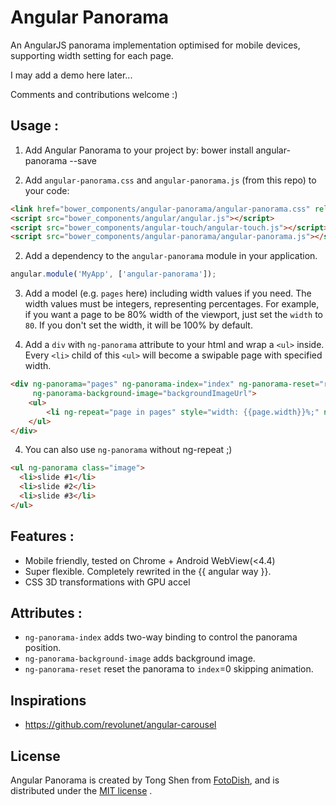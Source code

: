 # Angular Panorama

An AngularJS panorama implementation optimised for mobile devices, supporting width setting for each page. 

I may add a demo here later...

Comments and contributions welcome :)

## Usage :

 1. Add Angular Panorama to your project by:
	bower install angular-panorama --save	

 2. Add `angular-panorama.css` and `angular-panorama.js` (from this repo) to your code:
```html
<link href="bower_components/angular-panorama/angular-panorama.css" rel="stylesheet" type="text/css" />
<script src="bower_components/angular/angular.js"></script>
<script src="bower_components/angular-touch/angular-touch.js"></script>
<script src="bower_components/angular-panorama/angular-panorama.js"></script>
```

 2. Add a dependency to the `angular-panorama` module in your application.
```js
angular.module('MyApp', ['angular-panorama']);
```

 3. Add a model (e.g. `pages` here) including width values if you need. The width values must be integers, representing percentages. For example, if you want a page to be 80% width of the viewport, just set the `width` to `80`. If you don't set the width, it will be 100% by default.
 
 4. Add a `div` with `ng-panorama` attribute to your html and wrap a `<ul>` inside. Every `<li>` child of this `<ul>` will become a swipable page with specified width.
```html
<div ng-panorama="pages" ng-panorama-index="index" ng-panorama-reset="reset"
     ng-panorama-background-image="backgroundImageUrl">
	<ul>
		<li ng-repeat="page in pages" style="width: {{page.width}}%;" ng-cloak>
	</ul>
</div>
```

 4. You can also use `ng-panorama` without ng-repeat ;)
```html
<ul ng-panorama class="image">
  <li>slide #1</li>
  <li>slide #2</li>
  <li>slide #3</li>
</ul>
```

## Features :
 - Mobile friendly, tested on Chrome + Android WebView(<4.4)
 - Super flexible. Completely rewrited in the {{ angular way }}.
 - CSS 3D transformations with GPU accel

## Attributes :
 - `ng-panorama-index` adds two-way binding to control the panorama position.
 - `ng-panorama-background-image` adds background image. 
 - `ng-panorama-reset` reset the panorama to `index`=0 skipping animation.


## Inspirations
 - https://github.com/revolunet/angular-carousel

## License
Angular Panorama is created by Tong Shen from [FotoDish](http://fotodish.com), and is distributed under the [MIT license](http://mit-license.org) .
